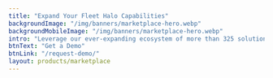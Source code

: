 ```yaml
---
title: "Expand Your Fleet Halo Capabilities"
backgroundImage: "/img/banners/marketplace-hero.webp"
backgroundMobileImage: "/img/banners/marketplace-hero.webp"
intro: "Leverage our ever-expanding ecosystem of more than 325 solutions, designed to propel your fleet to new heights."
btnText: "Get a Demo"
btnLink: "/request-demo/"
layout: products/marketplace
---
```

